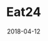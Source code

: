 ---
layout: site
title: "Eat24"
date: 2018-04-12
categories: [lifestyle]
version: 5.2.6
major: 5
minor: 2
patch: 6
slug: eat24
link: https://www.eat24.com
permalink: /sites/:slug
---